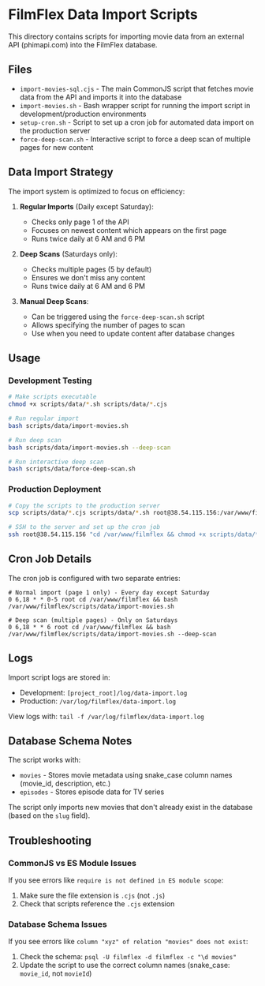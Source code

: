 # FilmFlex Data Import Scripts

This directory contains scripts for importing movie data from an external API (phimapi.com) into the FilmFlex database.

## Files

- `import-movies-sql.cjs` - The main CommonJS script that fetches movie data from the API and imports it into the database
- `import-movies.sh` - Bash wrapper script for running the import script in development/production environments
- `setup-cron.sh` - Script to set up a cron job for automated data import on the production server
- `force-deep-scan.sh` - Interactive script to force a deep scan of multiple pages for new content

## Data Import Strategy

The import system is optimized to focus on efficiency:

1. **Regular Imports** (Daily except Saturday):
   - Checks only page 1 of the API
   - Focuses on newest content which appears on the first page
   - Runs twice daily at 6 AM and 6 PM

2. **Deep Scans** (Saturdays only):
   - Checks multiple pages (5 by default)
   - Ensures we don't miss any content
   - Runs twice daily at 6 AM and 6 PM

3. **Manual Deep Scans**:
   - Can be triggered using the `force-deep-scan.sh` script
   - Allows specifying the number of pages to scan
   - Use when you need to update content after database changes

## Usage

### Development Testing

```bash
# Make scripts executable
chmod +x scripts/data/*.sh scripts/data/*.cjs

# Run regular import
bash scripts/data/import-movies.sh

# Run deep scan
bash scripts/data/import-movies.sh --deep-scan

# Run interactive deep scan
bash scripts/data/force-deep-scan.sh
```

### Production Deployment

```bash
# Copy the scripts to the production server
scp scripts/data/*.cjs scripts/data/*.sh root@38.54.115.156:/var/www/filmflex/scripts/data/

# SSH to the server and set up the cron job
ssh root@38.54.115.156 "cd /var/www/filmflex && chmod +x scripts/data/*.sh scripts/data/*.cjs && bash scripts/data/setup-cron.sh"
```

## Cron Job Details

The cron job is configured with two separate entries:

```
# Normal import (page 1 only) - Every day except Saturday
0 6,18 * * 0-5 root cd /var/www/filmflex && bash /var/www/filmflex/scripts/data/import-movies.sh

# Deep scan (multiple pages) - Only on Saturdays
0 6,18 * * 6 root cd /var/www/filmflex && bash /var/www/filmflex/scripts/data/import-movies.sh --deep-scan
```

## Logs

Import script logs are stored in:
- Development: `[project_root]/log/data-import.log`
- Production: `/var/log/filmflex/data-import.log`

View logs with: `tail -f /var/log/filmflex/data-import.log`

## Database Schema Notes

The script works with:
- `movies` - Stores movie metadata using snake_case column names (movie_id, description, etc.)
- `episodes` - Stores episode data for TV series

The script only imports new movies that don't already exist in the database (based on the `slug` field).

## Troubleshooting

### CommonJS vs ES Module Issues

If you see errors like `require is not defined in ES module scope`:
1. Make sure the file extension is `.cjs` (not `.js`)
2. Check that scripts reference the `.cjs` extension

### Database Schema Issues

If you see errors like `column "xyz" of relation "movies" does not exist`:
1. Check the schema: `psql -U filmflex -d filmflex -c "\d movies"`
2. Update the script to use the correct column names (snake_case: `movie_id`, not `movieId`)
